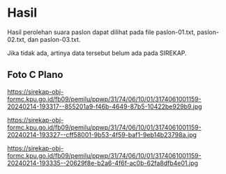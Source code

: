 # Hasil

Hasil perolehan suara paslon dapat dilihat pada file paslon-01.txt, paslon-02.txt, dan paslon-03.txt.

Jika tidak ada, artinya data tersebut belum ada pada SIREKAP.

## Foto C Plano

https://sirekap-obj-formc.kpu.go.id/fb09/pemilu/ppwp/31/74/06/10/01/3174061001159-20240214-193317--855201a9-f46b-4649-87b5-10422be929b9.jpg

https://sirekap-obj-formc.kpu.go.id/fb09/pemilu/ppwp/31/74/06/10/01/3174061001159-20240214-193327--cff58001-9b53-4f59-baf1-9eb14b23798a.jpg

https://sirekap-obj-formc.kpu.go.id/fb09/pemilu/ppwp/31/74/06/10/01/3174061001159-20240214-193335--20629f8e-b2a6-4f6f-ac0b-62fa8dfb4e01.jpg
